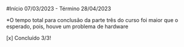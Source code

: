 #Início 07/03/2023 - Término 28/04/2023

*O tempo total para conclusão da parte três do curso foi maior que o esperado, pois, houve um problema de hardware

[x] Concluído 3/3!